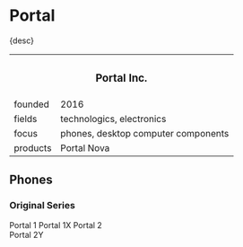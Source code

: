 # Portal

{desc}


<table>
  <tr>
    <th colspan="2"> <h3> Portal Inc. </h3> </th>
  </tr>
  <tr>
    <td> founded </td>
    <td> 2016 </td>
  </tr>
  <tr>
    <td> fields </td>
    <td> technologics, electronics </td>
  </tr>
  <tr>
    <td> focus </td>
    <td> phones, desktop computer components </td>
  </tr>
  <tr>
    <td> products </td>
    <td> Portal Nova </td>
  </tr>
</table>


## Phones

### Original Series

<table>
  <tr>
    Portal 1
    Portal 1X
  </tr>
  <tr>
    Portal 2 <br>
    Portal 2Y
  </tr>
</table>
